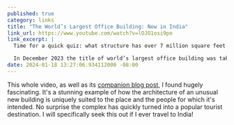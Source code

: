 ```yaml
---
published: true
category: links
title: "The World’s Largest Office Building: Now in India"
link_url: https://www.youtube.com/watch?v=lOJO1osi9po
link_excerpt: |
  Time for a quick quiz: what structure has over 7 million square feet of office space, houses nearly 70,000 workers and ranks as the largest office building in the world. If you guessed The Pentagon, then…you’re wrong.

  In December 2023 the title of world’s largest office building was taken from the Potomac polygon and handed to a gigantic new development in the Indian city of Surat. The outsized office comprises thousands of offices, 10,000 square metres of restaurants and cafes, parking for 5,000 cars and 10,000 motorbikes, 131 elevators, nine courtyard gardens, retail outlets and conference halls, all across a 35 acre, high security compound.
date: 2024-01-18 13:27:06.934112000 -08:00
---
```


This whole video, as well as its [companion blog post](https://www.theb1m.com/video/surat-worlds-biggest-office-building), I found hugely fascinating. It's a stunning example of how the architecture of an unusual new building is uniquely suited to the place and the people for which it's intended. No surprise the complex has quickly turned into a popular tourist destination. I will specifically seek this out if I ever travel to India!
